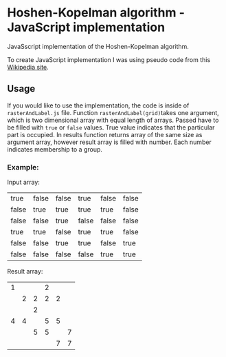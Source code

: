 # Hoshen-Kopelman algorithm - JavaScript implementation

JavaSscript implementation of the Hoshen-Kopelman algorithm.

To create JavaScript implementation I was using pseudo code from this [Wikipedia site](https://en.wikipedia.org/wiki/Hoshen%E2%80%93Kopelman_algorithm).

## Usage

If you would like to use the implementation, the code is inside of `rasterAndLabel.js` file. Function `rasterAndLabel(grid)`takes one argument, which is two dimensional array with equal length of arrays. Passed have to be filled with `true` or `false` values. True value indicates that the particular part is occupied. In results function returns array of the same size as argument array, however result array is filled with number. Each number indicates membership to a group.

### Example:

Input array:

|       |       |       |       |       |       |
|-------|-------|-------|-------|-------|-------|
| true  | false | false | true  | false | false |
| false | true  | true  | true  | true  | false |
| false | false | true  | false | false | false |
| true  | true  | false | true  | true  | false |
| false | false | true  | true  | false | true  |
| false | false | false | false | true  | true  |

Result array:

|       |       |       |       |       |       |
|-------|-------|-------|-------|-------|-------|
| 1     |       |       | 2     |       |       |
|       | 2     | 2     | 2     | 2     |       |
|       |       | 2     |       |       |       |
| 4     | 4     |       | 5     | 5     |       |
|       |       | 5     | 5     |       | 7     |
|       |       |       |       | 7     | 7     |
